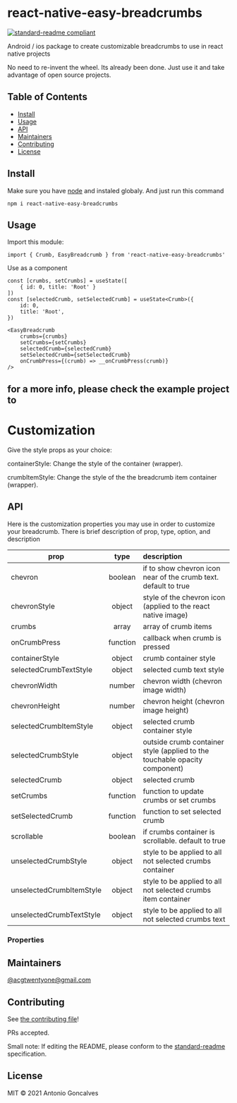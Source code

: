 # react-native-easy-breadcrumbs

[![standard-readme compliant](https://img.shields.io/badge/standard--readme-OK-green.svg?style=flat-square)](https://github.com/acgtwentyone/easy-breadcrumbs-repo#readme)

Android / ios package to create customizable breadcrumbs to use in react native projects

No need to re-invent the wheel. Its already been done. Just use it and take advantage of open source projects.

## Table of Contents

- [Install](#install)
- [Usage](#usage)
- [API](#api)
- [Maintainers](#maintainers)
- [Contributing](#contributing)
- [License](#license)

## Install
Make sure you have [node](https://nodejs.org/en/) and instaled globaly. And just run this command

```
npm i react-native-easy-breadcrumbs
```

## Usage

Import this module:
```
import { Crumb, EasyBreadcrumb } from 'react-native-easy-breadcrumbs'
```

Use as a component
```
const [crumbs, setCrumbs] = useState([
    { id: 0, title: 'Root' }
])
const [selectedCrumb, setSelectedCrumb] = useState<Crumb>({
    id: 0,
    title: 'Root',
})

<EasyBreadcrumb
    crumbs={crumbs}
    setCrumbs={setCrumbs}
    selectedCrumb={selectedCrumb}
    setSelectedCrumb={setSelectedCrumb}
    onCrumbPress={(crumb) => __onCrumbPress(crumb)}
/>
```

## for a more info, please check the example project to 

# Customization
Give the style props as your choice:

containerStyle: Change the style of the container (wrapper).

crumbItemStyle: Change the style of the the breadcrumb item container (wrapper).

## API
Here is the customization properties you may use in order to customize your breadcrumb. There is brief description of prop, type, option, and description 

| prop                        | type          | description                                                                 |
| --------------------------- |:-------------:|:----------------------------------------------------------------------------|
| chevron                     | boolean       | if to show chevron icon near of the crumb text. default to true             |
| chevronStyle                | object        | style of the chevron icon (applied to the react native image)               |
| crumbs                      | array         | array of crumb items                                                        |
| onCrumbPress                | function      | callback when crumb is pressed                                              |
| containerStyle              | object        | crumb container style                                                       |
| selectedCrumbTextStyle      | object        | selected cumb text style                                                    |
| chevronWidth                | number        | chevron width (chevron image width)                                         |
| chevronHeight               | number        | chevron height (chevron image height)                                       |
| selectedCrumbItemStyle      | object        | selected crumb container style                                              |
| selectedCrumbStyle          | object        | outside crumb container style (applied to the touchable opacity component)  |
| selectedCrumb               | object        | selected crumb                                                              |
| setCrumbs                   | function      | function to update crumbs or set crumbs                                     |
| setSelectedCrumb            | function      | function to set selected crumb                                              |
| scrollable                  | boolean       | if crumbs container is scrollable. default to true                          |
| unselectedCrumbStyle        | object        | style to be applied to all not selected crumbs container                    |
| unselectedCrumbItemStyle    | object        | style to be applied to all not selected crumbs item container               |
| unselectedCrumbTextStyle    | object        | style to be applied to all not selected crumbs text                         |

### Properties

## Maintainers

[@acgtwentyone@gmail.com](https://github.com/acgtwentyone)

## Contributing

See [the contributing file](contributing.md)!

PRs accepted.

Small note: If editing the README, please conform to the [standard-readme](https://github.com/acgtwentyone/easy-breadcrumbs-repo/blob/main/LICENSE) specification.

## License

MIT © 2021 Antonio Goncalves
